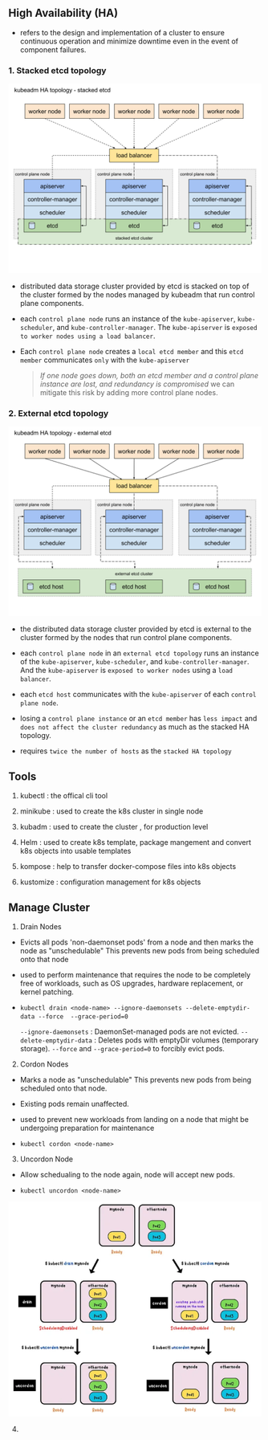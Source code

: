 

## High Availability (HA) 

* refers to the design and implementation of a cluster to ensure continuous operation and minimize downtime even in the event of component failures.


### 1. Stacked etcd topology

![kubeadm-ha-topology-stacked-etcd](./screenshots/kubeadm-ha-topology-stacked-etcd.svg)

* distributed data storage cluster provided by etcd is stacked on top of the cluster formed by the nodes managed by kubeadm that run control plane components.

* each `control plane node` runs an instance of the `kube-apiserver`, `kube-scheduler`, and `kube-controller-manager`. The `kube-apiserver` is `exposed to worker nodes using a load balancer`.

* Each `control plane node` creates a `local etcd member` and this `etcd member` communicates `only` with the `kube-apiserver`

    > _If one node goes down, both an etcd member and a control plane instance are lost, and redundancy is compromised_ we can mitigate this risk by adding more control plane nodes.


### 2. External etcd topology

![kubeadm-ha-topology-external-etcd](./screenshots/kubeadm-ha-topology-external-etcd.svg)

* the distributed data storage cluster provided by etcd is external to the cluster formed by the nodes that run control plane components.

* each `control plane node` in an `external etcd topology` runs an instance of the `kube-apiserver`, `kube-scheduler`, and `kube-controller-manager`. And the `kube-apiserver` is `exposed to worker nodes` using a `load balancer`.

* each `etcd host` communicates with the `kube-apiserver` of each `control plane node`.

* losing a `control plane instance` or an `etcd member` has `less impact` and `does not affect the cluster redundancy` as much as the stacked HA topology.

* requires `twice the number of hosts` as the `stacked HA topology`



## Tools

1. kubectl : the offical cli tool 

2. minikube : used to create the k8s cluster in single node

3. kubadm : used to create the cluster , for production level

4. Helm : used to create k8s template, package mangement and convert k8s objects into usable templates

5. kompose : help to transfer docker-compose files into k8s objects 

6. kustomize : configuration management for k8s objects




## Manage Cluster

1. Drain Nodes

* Evicts all pods 'non-daemonset pods' from a node  and then marks the node as "unschedulable" This prevents new pods from being scheduled onto that node

* used to perform maintenance that requires the node to be completely free of workloads, such as OS upgrades, hardware replacement, or kernel patching.

* `kubectl drain <node-name> --ignore-daemonsets --delete-emptydir-data --force  --grace-period=0`

    `--ignore-daemonsets` : DaemonSet-managed pods are not evicted.
    `--delete-emptydir-data` : Deletes pods with emptyDir volumes (temporary storage).
    `--force` and `--grace-period=0` to forcibly evict pods.

2. Cordon Nodes

* Marks a node as "unschedulable" This prevents new pods from being scheduled onto that node.

* Existing pods remain unaffected.

* used to prevent new workloads from landing on a node that might be undergoing preparation for maintenance

* `kubectl cordon <node-name>`


3. Uncordon Node

* Allow schedualing to the node again, node will accept new pods.

* `kubectl uncordon <node-name>`


![drain-vs-cordon-node](./screenshots/drain-vs-cordon-node.png)


4. 